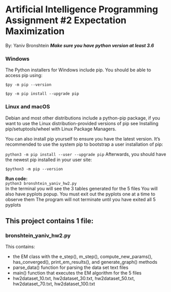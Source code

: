 # Artificial Intelligence Programming Assignment #2 Expectation Maximization
By: Yaniv Bronshtein
***Make sure you have python version at least 3.6***
### Windows
The Python installers for Windows include pip. 
You should be able to access pip using:

`$py -m pip --version`


`$py -m pip install --upgrade pip`



### Linux and macOS
Debian and most other distributions include a python-pip package, if you want to use the Linux distribution-provided versions of pip see Installing pip/setuptools/wheel with Linux Package Managers.

You can also install pip yourself to ensure you have the latest version. It’s recommended to use the system pip to bootstrap a user installation of pip:

`python3 -m pip install --user --upgrade pip`
Afterwards, you should have the newest pip installed in your user site:

`$python3 -m pip --version`

**Run code:** <br>
`python3 bronshtein_yaniv_hw2.py` <br>
In the terminal you will see the 3 tables generated for the 5 files
You will also have pyplots popup. You must exit out the pyplots one at a time to observe them
The program will not terminate until you have exited all 5 pyplots
## This project contains 1 file:
### bronshtein_yaniv_hw2.py
This contains:
* the EM class with the e_step(), m_step(), compute_new_params(), has_converged(), print_em_results(), 
and generate_graph() methods  <br>
* parse_data() function for parsing the data set text files
* main() function that executes the EM algorithm for the 5 files
* hw2dataset_10.txt, hw2dataset_30.txt, hw2dataset_50.txt, hw2dataset_70.txt, hw2dataset_100.txt 


